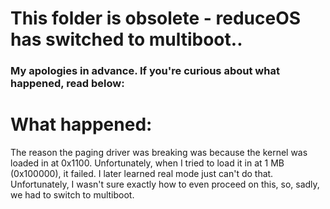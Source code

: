 # This folder is obsolete - reduceOS has switched to multiboot..
### My apologies in advance. If you're curious about what happened, read below:

# What happened:
The reason the paging driver was breaking was because the kernel was loaded in at 0x1100. Unfortunately, when I tried to load it in at 1 MB (0x100000), it failed. I later learned real mode just can't do that. Unfortunately, I wasn't sure exactly how to even proceed on this, so, sadly, we had to switch to multiboot.
